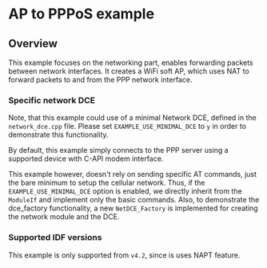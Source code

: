 # AP to PPPoS example

## Overview

This example focuses on the networking part, enables forwarding packets between network interfaces. It creates a WiFi soft AP, which uses NAT to forward packets to and from the PPP network
interface.

### Specific network DCE

Note, that this example could use of a minimal Network DCE, defined in the `network_dce.cpp` file.
Please set `EXAMPLE_USE_MINIMAL_DCE` to `y` in order to demonstrate this functionality.

By default, this example simply connects to the PPP server using a supported device with C-API modem interface.

This example however, doesn't rely on sending specific AT commands, just the bare minimum to setup the cellular network.
Thus, if the `EXAMPLE_USE_MINIMAL_DCE` option is enabled, we directly inherit from the `ModuleIf` and implement only the basic commands.
Also, to demonstrate the dce_factory functionality, a new `NetDCE_Factory` is implemented for creating the network module and the DCE.

### Supported IDF versions

This example is only supported from `v4.2`, since is uses NAPT feature. 